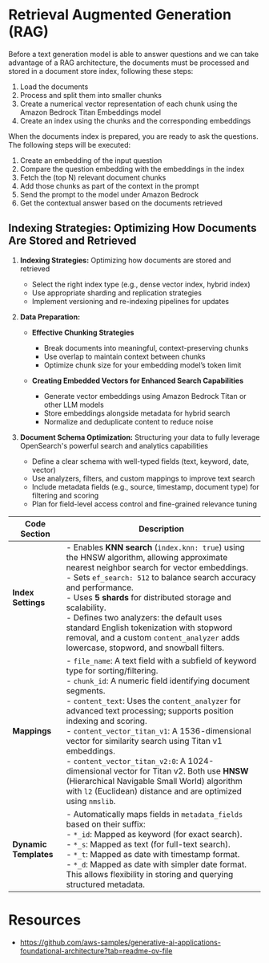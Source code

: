 

# Retrieval Augmented Generation (RAG)
Before a text generation model is able to answer questions and we can take advantage of a RAG architecture, the documents must be processed and stored in a document store index, following these steps:

1. Load the documents  
2. Process and split them into smaller chunks  
3. Create a numerical vector representation of each chunk using the Amazon Bedrock Titan Embeddings model  
4. Create an index using the chunks and the corresponding embeddings  

When the documents index is prepared, you are ready to ask the questions. The following steps will be executed:

1. Create an embedding of the input question  
2. Compare the question embedding with the embeddings in the index  
3. Fetch the (top N) relevant document chunks  
4. Add those chunks as part of the context in the prompt  
5. Send the prompt to the model under Amazon Bedrock  
6. Get the contextual answer based on the documents retrieved  

## Indexing Strategies: Optimizing How Documents Are Stored and Retrieved

1. **Indexing Strategies:** Optimizing how documents are stored and retrieved  
   - Select the right index type (e.g., dense vector index, hybrid index)  
   - Use appropriate sharding and replication strategies  
   - Implement versioning and re-indexing pipelines for updates  

2. **Data Preparation:**  
   - **Effective Chunking Strategies**  
     - Break documents into meaningful, context-preserving chunks  
     - Use overlap to maintain context between chunks  
     - Optimize chunk size for your embedding model’s token limit  
   
   - **Creating Embedded Vectors for Enhanced Search Capabilities**  
     - Generate vector embeddings using Amazon Bedrock Titan or other LLM models  
     - Store embeddings alongside metadata for hybrid search  
     - Normalize and deduplicate content to reduce noise  

3. **Document Schema Optimization:** Structuring your data to fully leverage OpenSearch's powerful search and analytics capabilities  
   - Define a clear schema with well-typed fields (text, keyword, date, vector)  
   - Use analyzers, filters, and custom mappings to improve text search  
   - Include metadata fields (e.g., source, timestamp, document type) for filtering and scoring  
   - Plan for field-level access control and fine-grained relevance tuning  




| **Code Section**              | **Description** |
|------------------------------|------------------|
| **Index Settings**           | - Enables **KNN search** (`index.knn: true`) using the HNSW algorithm, allowing approximate nearest neighbor search for vector embeddings. <br> - Sets `ef_search: 512` to balance search accuracy and performance. <br> - Uses **5 shards** for distributed storage and scalability. <br> - Defines two analyzers: the default uses standard English tokenization with stopword removal, and a custom `content_analyzer` adds lowercase, stopword, and snowball filters. |
| **Mappings**                 | - `file_name`: A text field with a subfield of keyword type for sorting/filtering. <br> - `chunk_id`: A numeric field identifying document segments. <br> - `content_text`: Uses the `content_analyzer` for advanced text processing; supports position indexing and scoring. <br> - `content_vector_titan_v1`: A 1536-dimensional vector for similarity search using Titan v1 embeddings. <br> - `content_vector_titan_v2:0`: A 1024-dimensional vector for Titan v2. Both use **HNSW** (Hierarchical Navigable Small World) algorithm with `l2` (Euclidean) distance and are optimized using `nmslib`. |
| **Dynamic Templates**        | - Automatically maps fields in `metadata_fields` based on their suffix: <br> - `*_id`: Mapped as keyword (for exact search). <br> - `*_s`: Mapped as text (for full-text search). <br> - `*_t`: Mapped as date with timestamp format. <br> - `*_d`: Mapped as date with simpler date format. This allows flexibility in storing and querying structured metadata. |







# Resources
- https://github.com/aws-samples/generative-ai-applications-foundational-architecture?tab=readme-ov-file
